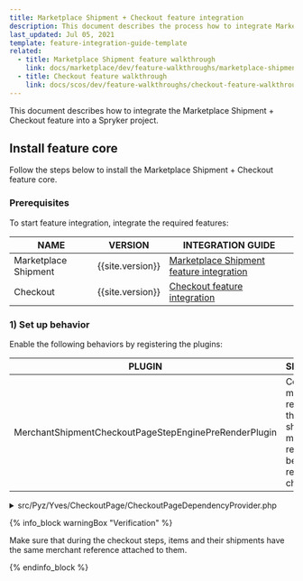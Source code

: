 ```yaml
---
title: Marketplace Shipment + Checkout feature integration
description: This document describes the process how to integrate Marketplace Shipment + Checkout feature into your project
last_updated: Jul 05, 2021
template: feature-integration-guide-template
related:
  - title: Marketplace Shipment feature walkthrough
    link: docs/marketplace/dev/feature-walkthroughs/marketplace-shipment-feature-walkthrough.html
  - title: Checkout feature walkthrough
    link: docs/scos/dev/feature-walkthroughs/checkout-feature-walkthrough.html
---
```


This document describes how to integrate the Marketplace Shipment + Checkout feature into a Spryker project.

## Install feature core

Follow the steps below to install the Marketplace Shipment + Checkout feature core.

### Prerequisites

To start feature integration, integrate the required features:

| NAME | VERSION | INTEGRATION GUIDE |
| --------- | ------ | -----------|
| Marketplace Shipment | {{site.version}} | [Marketplace Shipment feature integration](/docs/marketplace/dev/feature-integration-guides/marketplace-shipment-feature-integration.html) |
| Checkout | {{site.version}} | [Checkout feature integration](/docs/scos/dev/feature-integration-guides/checkout-feature-integration.html) |

### 1) Set up behavior

Enable the following behaviors by registering the plugins:

| PLUGIN  | SPECIFICATION | PREREQUISITES | NAMESPACE |
| ------------ | ----------- | ----- | ------------ |
| MerchantShipmentCheckoutPageStepEnginePreRenderPlugin | Copies all item merchant references to their attached shipment merchant reference before rendering checkout steps. |  |   Spryker\Yves\MerchantShipment\Plugin\CheckoutPage |

<details>
<summary markdown='span'>src/Pyz/Yves/CheckoutPage/CheckoutPageDependencyProvider.php</summary>

```php
<?php

namespace Pyz\Yves\CartPage;

use SprykerShop\Yves\CheckoutPage\CheckoutPageDependencyProvider as SprykerShopCheckoutPageDependencyProvider;
use Spryker\Yves\MerchantShipment\Plugin\CheckoutPage\MerchantShipmentCheckoutPageStepEnginePreRenderPlugin;

class CheckoutPageDependencyProvider extends SprykerShopCheckoutPageDependencyProvider
{
    /**
     * @return array<\SprykerShop\Yves\CheckoutPageExtension\Dependency\Plugin\StepEngine\CheckoutPageStepEnginePreRenderPluginInterface>
     */
    protected function getCheckoutPageStepEnginePreRenderPlugins(): array
    {
        return [
            new MerchantShipmentCheckoutPageStepEnginePreRenderPlugin(),
        ];
    }
}
```

</details>

{% info_block warningBox "Verification" %}

Make sure that during the checkout steps, items and their shipments have the same merchant reference attached to them.

{% endinfo_block %}
